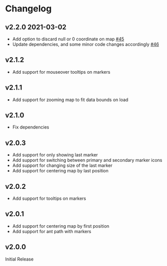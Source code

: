 # Changelog

## v2.2.0 2021-03-02

* Add option to discard null or 0 coordinate on map [#45](https://github.com/alexandrainst/alexandra-trackmap-panel/pull/45)
* Update dependencies, and some minor code changes accordingly [#46](https://github.com/alexandrainst/alexandra-trackmap-panel/pull/46)

## v2.1.2

* Add support for mouseover tooltips on markers

## v2.1.1

* Add support for zooming map to fit data bounds on load

## v2.1.0

* Fix dependencies

## v2.0.3

* Add support for only showing last marker
* Add support for switching between primary and secondary marker icons
* Add support for changing size of the last marker
* Add support for centering map by last position

## v2.0.2

* Add support for tooltips on markers

## v2.0.1

* Add support for centering map by first position
* Add support for ant path with markers

## v2.0.0

Initial Release
